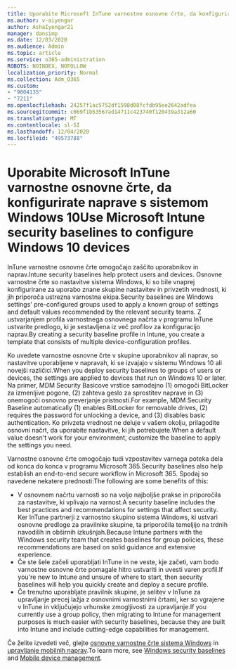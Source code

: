 ```yaml
---
title: Uporabite Microsoft InTune varnostne osnovne črte, da konfigurirate naprave s sistemom Windows 10
ms.author: v-aiyengar
author: AshaIyengar21
manager: dansimp
ms.date: 12/03/2020
ms.audience: Admin
ms.topic: article
ms.service: o365-administration
ROBOTS: NOINDEX, NOFOLLOW
localization_priority: Normal
ms.collection: Adm_O365
ms.custom:
- "9004135"
- "7211"
ms.openlocfilehash: 24257f1ac5752df1598d08fcfdb95ee2642adfea
ms.sourcegitcommit: c069f1b53567ad14711c423740f120439a312a60
ms.translationtype: MT
ms.contentlocale: sl-SI
ms.lasthandoff: 12/04/2020
ms.locfileid: "49573788"
---
```

# <a name="use-microsoft-intune-security-baselines-to-configure-windows-10-devices"></a><span data-ttu-id="ac085-102">Uporabite Microsoft InTune varnostne osnovne črte, da konfigurirate naprave s sistemom Windows 10</span><span class="sxs-lookup"><span data-stu-id="ac085-102">Use Microsoft Intune security baselines to configure Windows 10 devices</span></span>

<span data-ttu-id="ac085-103">InTune varnostne osnovne črte omogočajo zaščito uporabnikov in naprav.</span><span class="sxs-lookup"><span data-stu-id="ac085-103">Intune security baselines help protect users and devices.</span></span> <span data-ttu-id="ac085-104">Osnovne varnostne črte so nastavitve sistema Windows, ki so bile vnaprej konfigurirane za uporabo znane skupine nastavitev in privzetih vrednosti, ki jih priporoča ustrezna varnostna ekipa.</span><span class="sxs-lookup"><span data-stu-id="ac085-104">Security baselines are Windows settings' pre-configured groups used to apply a known group of settings and default values recommended by the relevant security teams.</span></span> <span data-ttu-id="ac085-105">Z ustvarjanjem profila varnostnega osnovnega načrta v programu InTune ustvarite predlogo, ki je sestavljena iz več profilov za konfiguracijo naprav.</span><span class="sxs-lookup"><span data-stu-id="ac085-105">By creating a security baseline profile in Intune, you create a template that consists of multiple device-configuration profiles.</span></span>

<span data-ttu-id="ac085-106">Ko uvedete varnostne osnovne črte v skupine uporabnikov ali naprav, so nastavitve uporabljene v napravah, ki se izvajajo v sistemu Windows 10 ali novejši različici.</span><span class="sxs-lookup"><span data-stu-id="ac085-106">When you deploy security baselines to groups of users or devices, the settings are applied to devices that run on Windows 10 or later.</span></span> <span data-ttu-id="ac085-107">Na primer, MDM Security Basicove vrstice samodejno (1) omogoči BitLocker za izmenljive pogone, (2) zahteva geslo za sprostitev naprave in (3) onemogoči osnovno preverjanje pristnosti.</span><span class="sxs-lookup"><span data-stu-id="ac085-107">For example, MDM Security Baseline automatically (1) enables BitLocker for removable drives, (2) requires the password for unlocking a device, and (3) disables basic authentication.</span></span> <span data-ttu-id="ac085-108">Ko privzeta vrednost ne deluje v vašem okolju, prilagodite osnovni načrt, da uporabite nastavitve, ki jih potrebujete.</span><span class="sxs-lookup"><span data-stu-id="ac085-108">When a default value doesn't work for your environment, customize the baseline to apply the settings you need.</span></span>

<span data-ttu-id="ac085-109">Varnostne osnovne črte omogočajo tudi vzpostavitev varnega poteka dela od konca do konca v programu Microsoft 365.</span><span class="sxs-lookup"><span data-stu-id="ac085-109">Security baselines also help establish an end-to-end secure workflow in Microsoft 365.</span></span> <span data-ttu-id="ac085-110">Spodaj so navedene nekatere prednosti:</span><span class="sxs-lookup"><span data-stu-id="ac085-110">The following are some benefits of this:</span></span>

- <span data-ttu-id="ac085-111">V osnovnem načrtu varnosti so na voljo najboljše prakse in priporočila za nastavitve, ki vplivajo na varnost.</span><span class="sxs-lookup"><span data-stu-id="ac085-111">A security baseline includes the best practices and recommendations for settings that affect security.</span></span> <span data-ttu-id="ac085-112">Ker InTune partnerji z varnostno skupino sistema Windows, ki ustvari osnovne predloge za pravilnike skupine, ta priporočila temeljijo na trdnih navodilih in obširnih izkušnjah.</span><span class="sxs-lookup"><span data-stu-id="ac085-112">Because Intune partners with the Windows security team that creates baselines for group policies, these recommendations are based on solid guidance and extensive experience.</span></span>
- <span data-ttu-id="ac085-113">Če ste šele začeli uporabljati InTune in ne veste, kje začeti, vam bodo varnostne osnovne črte pomagale hitro ustvariti in uvesti varen profil.</span><span class="sxs-lookup"><span data-stu-id="ac085-113">If you're new to Intune and unsure of where to start, then security baselines will help you quickly create and deploy a secure profile.</span></span>
- <span data-ttu-id="ac085-114">Če trenutno uporabljate pravilnik skupine, je selitev v InTune za upravljanje precej lažja z osnovnimi varnostnimi črtami, ker so vgrajene v InTune in vključujejo vrhunske zmogljivosti za upravljanje.</span><span class="sxs-lookup"><span data-stu-id="ac085-114">If you currently use a group policy, then migrating to Intune for management purposes is much easier with security baselines, because they are built into Intune and include cutting-edge capabilities for management.</span></span>

<span data-ttu-id="ac085-115">Če želite izvedeti več, glejte [osnovne varnostne črte sistema Windows](https://go.microsoft.com/fwlink/?linkid=2141503) in [upravljanje mobilnih naprav](https://go.microsoft.com/fwlink/?linkid=2141701).</span><span class="sxs-lookup"><span data-stu-id="ac085-115">To learn more, see [Windows security baselines](https://go.microsoft.com/fwlink/?linkid=2141503) and [Mobile device management](https://go.microsoft.com/fwlink/?linkid=2141701).</span></span>